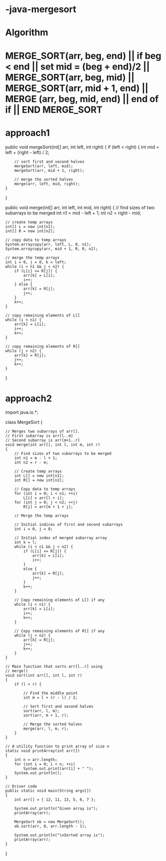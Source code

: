 # -java-mergesort
# Algorithm
# MERGE_SORT(arr, beg, end) || if beg < end || set mid = (beg + end)/2 || MERGE_SORT(arr, beg, mid) || MERGE_SORT(arr, mid + 1, end) || MERGE (arr, beg, mid, end) || end of if || END MERGE_SORT  
# approach1

public void mergeSort(int[] arr, int left, int right) {
    if (left < right) {
        int mid = left + (right - left) / 2;

        // sort first and second halves
        mergeSort(arr, left, mid);
        mergeSort(arr, mid + 1, right);

        // merge the sorted halves
        merge(arr, left, mid, right);
    }
}

public void merge(int[] arr, int left, int mid, int right) {
    // find sizes of two subarrays to be merged
    int n1 = mid - left + 1;
    int n2 = right - mid;

    // create temp arrays
    int[] L = new int[n1];
    int[] R = new int[n2];

    // copy data to temp arrays
    System.arraycopy(arr, left, L, 0, n1);
    System.arraycopy(arr, mid + 1, R, 0, n2);

    // merge the temp arrays
    int i = 0, j = 0, k = left;
    while (i < n1 && j < n2) {
        if (L[i] <= R[j]) {
            arr[k] = L[i];
            i++;
        } else {
            arr[k] = R[j];
            j++;
        }
        k++;
    }

    // copy remaining elements of L[]
    while (i < n1) {
        arr[k] = L[i];
        i++;
        k++;
    }

    // copy remaining elements of R[]
    while (j < n2) {
        arr[k] = R[j];
        j++;
        k++;
    }
}
# approach2
import java.io.*;

class MergeSort {

	// Merges two subarrays of arr[].
	// First subarray is arr[l..m]
	// Second subarray is arr[m+1..r]
	void merge(int arr[], int l, int m, int r)
	{
		// Find sizes of two subarrays to be merged
		int n1 = m - l + 1;
		int n2 = r - m;

		// Create temp arrays
		int L[] = new int[n1];
		int R[] = new int[n2];

		// Copy data to temp arrays
		for (int i = 0; i < n1; ++i)
			L[i] = arr[l + i];
		for (int j = 0; j < n2; ++j)
			R[j] = arr[m + 1 + j];

		// Merge the temp arrays

		// Initial indices of first and second subarrays
		int i = 0, j = 0;

		// Initial index of merged subarray array
		int k = l;
		while (i < n1 && j < n2) {
			if (L[i] <= R[j]) {
				arr[k] = L[i];
				i++;
			}
			else {
				arr[k] = R[j];
				j++;
			}
			k++;
		}

		// Copy remaining elements of L[] if any
		while (i < n1) {
			arr[k] = L[i];
			i++;
			k++;
		}

		// Copy remaining elements of R[] if any
		while (j < n2) {
			arr[k] = R[j];
			j++;
			k++;
		}
	}

	// Main function that sorts arr[l..r] using
	// merge()
	void sort(int arr[], int l, int r)
	{
		if (l < r) {

			// Find the middle point
			int m = l + (r - l) / 2;

			// Sort first and second halves
			sort(arr, l, m);
			sort(arr, m + 1, r);

			// Merge the sorted halves
			merge(arr, l, m, r);
		}
	}

	// A utility function to print array of size n
	static void printArray(int arr[])
	{
		int n = arr.length;
		for (int i = 0; i < n; ++i)
			System.out.print(arr[i] + " ");
		System.out.println();
	}

	// Driver code
	public static void main(String args[])
	{
		int arr[] = { 12, 11, 13, 5, 6, 7 };

		System.out.println("Given array is");
		printArray(arr);

		MergeSort ob = new MergeSort();
		ob.sort(arr, 0, arr.length - 1);

		System.out.println("\nSorted array is");
		printArray(arr);
	}
}
